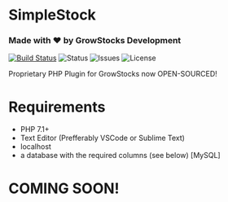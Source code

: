 # SimpleStock
### Made with &hearts; by GrowStocks Development
[![Build Status](https://travis-ci.org/MatteuGT/SimpleStock.svg?branch=master)](https://travis-ci.org/MatteuGT/SimpleStock)
![Status](https://img.shields.io/badge/Status-BETA-blue.svg?style=for-the-badge&logo=appveyor)
![Issues](https://img.shields.io/github/issues/MatteuGT/SimpleStock.svg?style=for-the-badge&logo=appveyor)
![License](https://img.shields.io/github/license/MatteuGT/SimpleStock.svg?style=for-the-badge&logo=appveyor)

Proprietary PHP Plugin for GrowStocks now OPEN-SOURCED!

# Requirements
* PHP 7.1+
* Text Editor (Prefferably VSCode or Sublime Text)
* localhost
* a database with the required columns (see below) [MySQL]

# COMING SOON!
